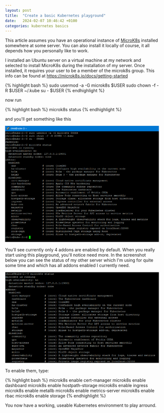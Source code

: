 ```yaml
---
layout: post
title:  "Create a basic Kubernetes playground"
date:   2024-02-07 10:46:42 +0100
categories: kubernetes basics
---
```

This article assumes you have an operational instance of <a href="https://microk8s.io/" target="_new">MicroK8s</a> installed somewhere at some server.
You can also install it locally of course, it all depends how you personally like to work.

I installed an Ubuntu server on a virtual machine at my network and selected to install MicroK8s during the installation of my server.
Once installed, it requires your user to be a member of the microk8s group. This info can be found at <a href="https://microk8s.io/docs/getting-started" target="_new">https://microk8s.io/docs/getting-started</a>

{% highlight bash %}
sudo usermod -a -G microk8s $USER
sudo chown -f -R $USER ~/.kube
su - $USER
{% endhighlight %}

now run

{% highlight bash %}
microk8s status
{% endhighlight %}

and you'll get something like this

[![microk8s status](/images/microk8s-status.png)](/images/microk8s-status.png)

You’ll see currently only 4 addons are enabled by default. When you really start using this playground, you'll notice need more. In the screenshot below you can see the status of my other server which I'm using for quite some time and which has all addons enabled I currently need.

[![microk8s status](/images/microk8s-status-addons.png)](/images/microk8s-status-addons.png)

To enable them, type:

{% highlight bash %}
microk8s enable cert-manager
microk8s enable dashboard
microk8s enable hostpath-storage
microk8s enable ingress
microk8s enable metallb
microk8s enable metrics-server
microk8s enable rbac
microk8s enable storage
{% endhighlight %}  

You now have a working, useable Kubernetes environment to play arround.